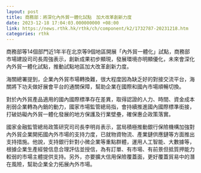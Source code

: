 ```yaml
---
layout: post
title: 商務部：將深化內外貿一體化試點　加大改革創新力度
date: 2023-12-18 17:04:03.000000000 +08:00
link: https://news.rthk.hk/rthk/ch/component/k2/1732787-20231218.htm
categories: rthk
---
```


商務部等14個部門近1年半在北京等9個地區開展「內外貿一體化」試點，商務部市場建設司司長周強表示，創新成果初步顯現，發展環境亦明顯優化，未來會深化內外貿一體化試點，推動試點地區加大改革創新力度。

海關總署提到，企業內外貿市場轉換難，很大程度因為缺乏好的對接交流平台，海關將下功夫做好展會平台的通關保障，幫助企業在國際和國內市場順暢切換。

對於內外貿產品適用的國內國際標準存在差異，取得認證的人力、時間、資金成本削弱企業轉為內銷的動力，國家市場監管總局指，會持續推進國內國際標準銜接，打破妨礙內外貿一體化發展的地方保護及行業壁壘，確保惠企政策落實。

國家金融監管總局政策研究司司長李明肖表示，當局積極推動銀行保險機構加強對內外貿企業開拓國內外市場的支持力度，已就物資物流、產業鏈供應鏈等方面推出支持措施。他說，支持銀行針對小微企業等重點群體，運用人工智能、大數據等，根據企業生產經營信息合理評估並授信，為有訂單、有市場、有前景但抵質押能力較弱的市場主體提供支持。另外，亦要擴大信用保險覆蓋面，更好覆蓋貿易中的潛在風險，幫助企業全力拓展內外市場。
